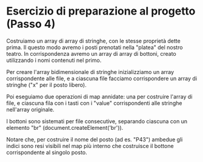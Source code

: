 # Esercizio di preparazione al progetto (Passo 4)

Costruiamo un array di array di stringhe, con le stesse proprietà dette prima. Il questo modo avremo i posti prenotati nella "platea" del nostro teatro. In corrispondenza avremo un array di array di bottoni, creato utilizzando i nomi contenuti nel primo.

Per creare l'array bidimensionale di stringhe inizializziamo un array corrispondente alle file, e a ciascuna file facciamo corrispondere un array di stringhe ("x" per il posto libero).

Poi eseguiamo due operazioni di map annidate: una per costruire l'array di file, e ciascuna fila con i tasti con i "value" corrispondenti alle stringhe nell'array originale.

I bottoni sono sistemati per file consecutive, separando ciascuna con un elemento "br" (document.createElement('br')).

Notare che, per costruire il nome del posto (ad es. "P43") ambedue gli indici sono resi visibili nel map più interno che costruisce il bottone corrispondente al singolo posto.
